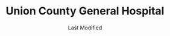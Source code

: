 ---
layout: location-page
date: Last Modified
description: "Local COVID-19 testing is available at Union County General Hospital in Clayton, New Mexico, USA."
permalink: "locations/new-mexico/clayton/union-county-general-hospital/"
tags:
  - locations
  - new-mexico
title: Union County General Hospital
state: New Mexico
stateAbbr: NM
hood: "Clayton"
address: "300 Wilson St"
city: "Clayton"
zip: "88415"
mapUrl: "http://maps.apple.com/?q=Union+County+General+Hospital&address=300+Wilson+St,Clayton,New+Mexico,88415"
locationType: Walk-in
phone: "575-374-2584"
website: "http://ucgh.net/"
onlineBooking: undefined
closed: undefined
closedUpdate: April 16th, 2020
notes: "By appointment only. Requires phone screen."
days: Hours unknown
ctaMessage: Learn more
ctaUrl: "http://ucgh.net/"
---